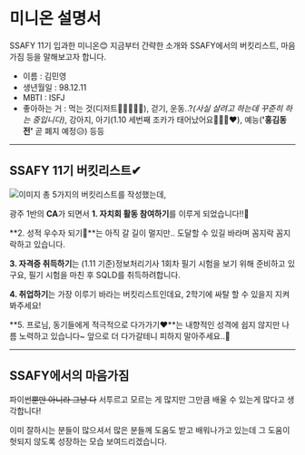 # 미니온 설명서

SSAFY 11기 입과한 미니온😊
지금부터 간략한 소개와 SSAFY에서의 버킷리스트, 마음가짐 등을 말해보고자 합니다.

- 이름 : 김민영
- 생년월일 : 98.12.11
- MBTI : ISFJ
- 좋아하는 거 : 먹는 것(디저트🥨🥐🥞🍩🍪), 걷기, 운동..?*(사실 살려고 하는데 꾸준히 하는 중입니다)*, 강아지, 아기(1.10 세번째 조카가 태어났어요👶🏻🎊❤), 예능(**'홍김동전'** 곧 폐지 예정😥) 등등
--------------------------------------------------------------------------------------
## SSAFY 11기 버킷리스트✔

![이미지]((0102)bu.jpg)
총 5가지의 버킷리스트를 작성했는데,

광주 1반의 **CA**가 되면서 **1. 자치회 활동 참여하기**를 이루게 되었습니다!!🎉

**2. 성적 우수자 되기👑**는 아직 갈 길이 멀지만.. 도달할 수 있길 바라며 꼼지락 꼼지락하고 있습니다.

**3. 자격증 취득하기**는 (1.11 기준)정보처리기사 1회차 필기 시험을 보기 위해 준비하고 있구요, 필기 시험을 마친 후 SQLD를 취득하려합니다.

**4. 취업하기**는 가장 이루기 바라는 버킷리스트인데요, 2학기에 싸탈 할 수 있을지 지켜봐주세요!

**5. 프로님, 동기들에게 적극적으로 다가가기❤**는 내향적인 성격에 쉽지 않지만 나름 노력하고 있습니다~ 앞으로 더 다가갈테니 피하지 말아주세요..🤣

--------------------------------------------------------------------------------------
## SSAFY에서의 마음가짐

파이썬~~뿐만 아니라 그냥 다~~ 서투르고 모르는 게 많지만 그만큼 배울 수 있는게 많다고 생각합니다!

이미 잘하시는 분들이 많으셔서 많은 분들께 도움도 받고 배워나가고 있는데 그 도움이 헛되지 않도록 성장하는 모습 보여드리겠습니다.








